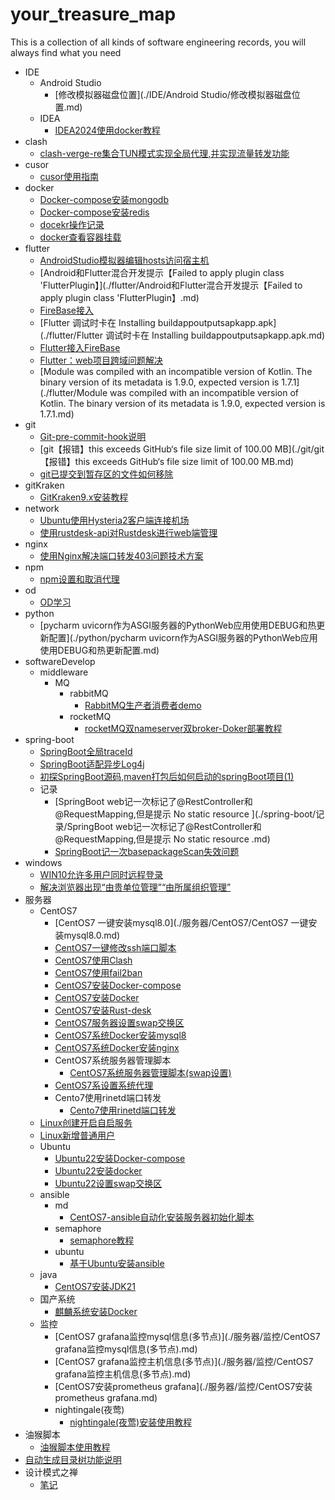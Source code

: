 # your_treasure_map
This is a collection of all kinds of software engineering records, you will always find what you need





- IDE
  - Android Studio
    - [修改模拟器磁盘位置](./IDE/Android Studio/修改模拟器磁盘位置.md)
  - IDEA
    - [IDEA2024使用docker教程](./IDE/IDEA/IDEA2024使用docker教程.md)
- clash
  - [clash-verge-re集合TUN模式实现全局代理,并实现流量转发功能](./clash/clash-verge-re集合TUN模式实现全局代理,并实现流量转发功能.md)
- cusor
  - [cusor使用指南](./cusor/cusor使用指南.md)
- docker
  - [Docker-compose安装mongodb](./docker/Docker-compose安装mongodb.md)
  - [Docker-compose安装redis](./docker/Docker-compose安装redis.md)
  - [docekr操作记录](./docker/docekr操作记录.md)
  - [docker查看容器挂载](./docker/docker查看容器挂载.md)
- flutter
  - [AndroidStudio模拟器编辑hosts访问宿主机](./flutter/AndroidStudio模拟器编辑hosts访问宿主机.md)
  - [Android和Flutter混合开发提示【Failed to apply plugin class 'FlutterPlugin】](./flutter/Android和Flutter混合开发提示【Failed to apply plugin class 'FlutterPlugin】.md)
  - [FireBase接入](./flutter/FireBase接入.md)
  - [Flutter 调试时卡在 Installing buildappoutputsapkapp.apk](./flutter/Flutter 调试时卡在 Installing buildappoutputsapkapp.apk.md)
  - [Flutter接入FireBase](./flutter/Flutter接入FireBase.md)
  - [Flutter：web项目跨域问题解决](./flutter/Flutter：web项目跨域问题解决.md)
  - [Module was compiled with an incompatible version of Kotlin. The binary version of its metadata is 1.9.0, expected version is 1.7.1](./flutter/Module was compiled with an incompatible version of Kotlin. The binary version of its metadata is 1.9.0, expected version is 1.7.1.md)
- git
  - [Git-pre-commit-hook说明](./git/Git-pre-commit-hook说明.md)
  - [git【报错】this exceeds GitHub‘s file size limit of 100.00 MB](./git/git【报错】this exceeds GitHub‘s file size limit of 100.00 MB.md)
  - [git已提交到暂存区的文件如何移除](./git/git已提交到暂存区的文件如何移除.md)
- gitKraken
  - [GitKraken9.x安装教程](./gitKraken/GitKraken9.x安装教程.md)
- network
  - [Ubuntu使用Hysteria2客户端连接机场](./network/Ubuntu使用Hysteria2客户端连接机场.md)
  - [使用rustdesk-api对Rustdesk进行web端管理](./network/使用rustdesk-api对Rustdesk进行web端管理.md)
- nginx
  - [使用Nginx解决端口转发403问题技术方案](./nginx/使用Nginx解决端口转发403问题技术方案.md)
- npm
  - [npm设置和取消代理](./npm/npm设置和取消代理.md)
- od
  - [OD学习](./od/OD学习.md)
- python
  - [pycharm uvicorn作为ASGI服务器的PythonWeb应用使用DEBUG和热更新配置](./python/pycharm uvicorn作为ASGI服务器的PythonWeb应用使用DEBUG和热更新配置.md)
- softwareDevelop
  - middleware
    - MQ
      - rabbitMQ
        - [RabbitMQ生产者消费者demo](./softwareDevelop/middleware/MQ/rabbitMQ/RabbitMQ生产者消费者demo.md)
      - rocketMQ
        - [rocketMQ双nameserver双broker-Doker部署教程](./softwareDevelop/middleware/MQ/rocketMQ/rocketMQ双nameserver双broker-Doker部署教程.md)
- spring-boot
  - [SpringBoot全局traceId](./spring-boot/SpringBoot全局traceId.md)
  - [SpringBoot适配异步Log4j](./spring-boot/SpringBoot适配异步Log4j.md)
  - [初探SpringBoot源码,maven打包后如何启动的springBoot项目(1)](./spring-boot/初探SpringBoot源码,maven打包后如何启动的springBoot项目(1).md)
  - 记录
    - [SpringBoot web记一次标记了@RestController和@RequestMapping,但是提示 No static resource ](./spring-boot/记录/SpringBoot web记一次标记了@RestController和@RequestMapping,但是提示 No static resource .md)
    - [SpringBoot记一次basepackageScan失效问题](./spring-boot/记录/SpringBoot记一次basepackageScan失效问题.md)
- windows
  - [WIN10允许多用户同时远程登录](./windows/WIN10允许多用户同时远程登录.md)
  - [解决浏览器出现“由贵单位管理”“由所属组织管理”](./windows/解决浏览器出现“由贵单位管理”“由所属组织管理”.md)
- 服务器
  - CentOS7
    - [CentOS7 一键安装mysql8.0](./服务器/CentOS7/CentOS7 一键安装mysql8.0.md)
    - [CentOS7一键修改ssh端口脚本](./服务器/CentOS7/CentOS7一键修改ssh端口脚本.md)
    - [CentOS7使用Clash](./服务器/CentOS7/CentOS7使用Clash.md)
    - [CentOS7使用fail2ban](./服务器/CentOS7/CentOS7使用fail2ban.md)
    - [CentOS7安装Docker-compose](./服务器/CentOS7/CentOS7安装Docker-compose.md)
    - [CentOS7安装Docker](./服务器/CentOS7/CentOS7安装Docker.md)
    - [CentOS7安装Rust-desk](./服务器/CentOS7/CentOS7安装Rust-desk.md)
    - [CentOS7服务器设置swap交换区](./服务器/CentOS7/CentOS7服务器设置swap交换区.md)
    - [CentOS7系统Docker安装mysql8](./服务器/CentOS7/CentOS7系统Docker安装mysql8.md)
    - [CentOS7系统Docker安装nginx](./服务器/CentOS7/CentOS7系统Docker安装nginx.md)
    - CentOS7系统服务器管理脚本
      - [CentOS7系统服务器管理脚本(swap设置)](./服务器/CentOS7/CentOS7系统服务器管理脚本/CentOS7系统服务器管理脚本(swap设置).md)
    - [CentOS7系设置系统代理](./服务器/CentOS7/CentOS7系设置系统代理.md)
    - Cento7使用rinetd端口转发
      - [Cento7使用rinetd端口转发](./服务器/CentOS7/Cento7使用rinetd端口转发/Cento7使用rinetd端口转发.md)
  - [Linux创建开启自启服务](./服务器/Linux创建开启自启服务.md)
  - [Linux新增普通用户](./服务器/Linux新增普通用户.md)
  - Ubuntu
    - [Ubuntu22安装Docker-compose](./服务器/Ubuntu/Ubuntu22安装Docker-compose.md)
    - [Ubuntu22安装docker](./服务器/Ubuntu/Ubuntu22安装docker.md)
    - [Ubuntu22设置swap交换区](./服务器/Ubuntu/Ubuntu22设置swap交换区.md)
  - ansible
    - md
      - [CentOS7-ansible自动化安装服务器初始化脚本](./服务器/ansible/md/CentOS7-ansible自动化安装服务器初始化脚本.md)
    - semaphore
      - [semaphore教程](./服务器/ansible/semaphore/semaphore教程.md)
    - ubuntu
      - [基于Ubuntu安装ansible](./服务器/ansible/ubuntu/基于Ubuntu安装ansible.md)
  - java
    - [CentOS7安装JDK21](./服务器/java/CentOS7安装JDK21.md)
  - 国产系统
    - [麒麟系统安装Docker](./服务器/国产系统/麒麟系统安装Docker.md)
  - 监控
    - [CentOS7 grafana监控mysql信息(多节点)](./服务器/监控/CentOS7 grafana监控mysql信息(多节点).md)
    - [CentOS7 grafana监控主机信息(多节点)](./服务器/监控/CentOS7 grafana监控主机信息(多节点).md)
    - [CentOS7安装prometheus grafana](./服务器/监控/CentOS7安装prometheus grafana.md)
    - nightingale(夜莺)
      - [nightingale(夜莺)安装使用教程](./服务器/监控/nightingale(夜莺)/nightingale(夜莺)安装使用教程.md)
- 油猴脚本
  - [油猴脚本使用教程](./油猴脚本/油猴脚本使用教程.md)
- [自动生成目录树功能说明](./自动生成目录树功能说明.md)
- 设计模式之禅
  - [笔记](./设计模式之禅/笔记.md)